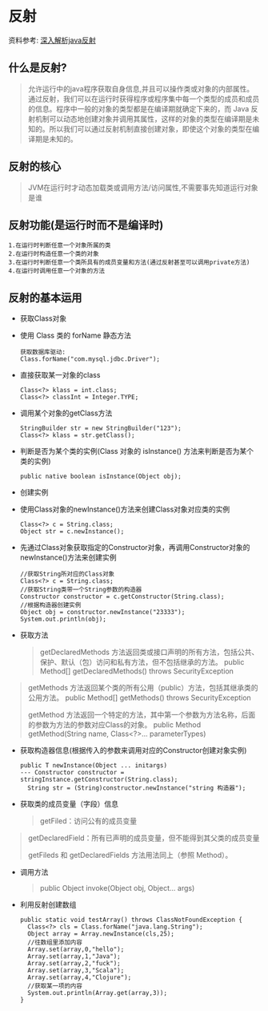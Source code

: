 # 反射

资料参考: [深入解析java反射](https://www.sczyh30.com/posts/Java/java-reflection-1/)

## 什么是反射?

> 允许运行中的java程序获取自身信息,并且可以操作类或对象的内部属性。通过反射，我们可以在运行时获得程序或程序集中每一个类型的成员和成员的信息。程序中一般的对象的类型都是在编译期就确定下来的，而 Java 反射机制可以动态地创建对象并调用其属性，这样的对象的类型在编译期是未知的。所以我们可以通过反射机制直接创建对象，即使这个对象的类型在编译期是未知的。

## 反射的核心

> JVM在运行时才动态加载类或调用方法/访问属性,不需要事先知道运行对象是谁

## 反射功能\(是运行时而不是编译时\)

```text
1.在运行时判断任意一个对象所属的类
2.在运行时构造任意一个类的对象
3.在运行时判断任意一个类所具有的成员变量和方法(通过反射甚至可以调用private方法)
4.在运行时调用任意一个对象的方法
```

## 反射的基本运用

* 获取Class对象
* 使用 Class 类的 forName 静态方法

  ```text
  获取数据库驱动:
  Class.forName("com.mysql.jdbc.Driver");
  ```

* 直接获取某一对象的class

  ```text
  Class<?> klass = int.class;
  Class<?> classInt = Integer.TYPE;
  ```

* 调用某个对象的getClass方法

  ```text
  StringBuilder str = new StringBuilder("123");
  Class<?> klass = str.getClass();
  ```

* 判断是否为某个类的实例\(Class 对象的 isInstance\(\) 方法来判断是否为某个类的实例\)

  ```text
  public native boolean isInstance(Object obj);
  ```

* 创建实例
* 使用Class对象的newInstance\(\)方法来创建Class对象对应类的实例

  ```text
  Class<?> c = String.class;
  Object str = c.newInstance();
  ```

* 先通过Class对象获取指定的Constructor对象，再调用Constructor对象的newInstance\(\)方法来创建实例

  ```text
  //获取String所对应的Class对象
  Class<?> c = String.class;
  //获取String类带一个String参数的构造器
  Constructor constructor = c.getConstructor(String.class);
  //根据构造器创建实例
  Object obj = constructor.newInstance("23333");
  System.out.println(obj);
  ```

* 获取方法

  > getDeclaredMethods 方法返回类或接口声明的所有方法，包括公共、保护、默认（包）访问和私有方法，但不包括继承的方法。 public Method\[\] getDeclaredMethods\(\) throws SecurityException

> getMethods 方法返回某个类的所有公用（public）方法，包括其继承类的公用方法。 public Method\[\] getMethods\(\) throws SecurityException
>
> getMethod 方法返回一个特定的方法，其中第一个参数为方法名称，后面的参数为方法的参数对应Class的对象。 public Method getMethod\(String name, Class&lt;?&gt;... parameterTypes\)

* 获取构造器信息\(根据传入的参数来调用对应的Constructor创建对象实例\)

  ```text
  public T newInstance(Object ... initargs)
  --- Constructor constructor = stringInstance.getConstructor(String.class);
    String str = (String)constructor.newInstance("string 构造器");
  ```

* 获取类的成员变量（字段）信息

  > getFiled：访问公有的成员变量

> getDeclaredField：所有已声明的成员变量，但不能得到其父类的成员变量
>
> getFileds 和 getDeclaredFields 方法用法同上（参照 Method）。

* 调用方法

  > public Object invoke\(Object obj, Object... args\)

* 利用反射创建数组

  ```text
  public static void testArray() throws ClassNotFoundException {
    Class<?> cls = Class.forName("java.lang.String");
    Object array = Array.newInstance(cls,25);
    //往数组里添加内容
    Array.set(array,0,"hello");
    Array.set(array,1,"Java");
    Array.set(array,2,"fuck");
    Array.set(array,3,"Scala");
    Array.set(array,4,"Clojure");
    //获取某一项的内容
    System.out.println(Array.get(array,3));
  }
  ```

